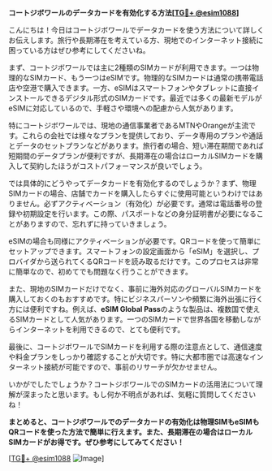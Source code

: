 **コートジボワールのデータカードを有効化する方法[[TG💪+ @esim1088](https://t.me/s/esim1088)]**

こんにちは！今日はコートジボワールでデータカードを使う方法について詳しくお伝えします。旅行や長期滞在を考えている方、現地でのインターネット接続に困っている方はぜひ参考にしてくださいね。

まず、コートジボワールでは主に2種類のSIMカードが利用できます。一つは物理的なSIMカード、もう一つはeSIMです。物理的なSIMカードは通常の携帯電話店や空港で購入できます。一方、eSIMはスマートフォンやタブレットに直接インストールできるデジタル形式のSIMカードです。最近では多くの最新モデルがeSIMに対応しているので、手軽さや環境への配慮から人気があります。

特にコートジボワールでは、現地の通信事業者であるMTNやOrangeが主流です。これらの会社では様々なプランを提供しており、データ専用のプランや通話とデータのセットプランなどがあります。旅行者の場合、短い滞在期間であれば短期間のデータプランが便利ですが、長期滞在の場合はローカルSIMカードを購入して契約したほうがコストパフォーマンスが良いでしょう。

では具体的にどうやってデータカードを有効化するのでしょうか？まず、物理SIMカードの場合、店舗でカードを購入したらすぐに使用可能というわけではありません。必ずアクティベーション（有効化）が必要です。通常は電話番号の登録や初期設定を行います。この際、パスポートなどの身分証明書が必要になることがありますので、忘れずに持っていきましょう。

eSIMの場合も同様にアクティベーションが必要です。QRコードを使って簡単にセットアップできます。スマートフォンの設定画面から「eSIM」を選択し、プロバイダから送られてくるQRコードを読み取るだけです。このプロセスは非常に簡単なので、初めてでも問題なく行うことができます。

また、現地のSIMカードだけでなく、事前に海外対応のグローバルSIMカードを購入しておくのもおすすめです。特にビジネスパーソンや頻繁に海外出張に行く方には便利ですね。例えば、**eSIM Global Pass**のような製品は、複数国で使えるSIMカードとして人気があります。一つのSIMカードで世界各国を移動しながらインターネットを利用できるので、とても便利です。

最後に、コートジボワールでSIMカードを利用する際の注意点として、通信速度や料金プランをしっかり確認することが大切です。特に大都市圏では高速なインターネット接続が可能ですので、事前のリサーチが欠かせません。

いかがでしたでしょうか？コートジボワールでのSIMカードの活用法について理解が深まったと思います。もし何か不明点があれば、気軽に質問してくださいね！

**まとめると、コートジボワールでのデータカードの有効化は物理SIMもeSIMもQRコードを使った方法で簡単に行えます。また、長期滞在の場合はローカルSIMカードがお得です。ぜひ参考にしてみてください！**

[[TG💪+ @esim1088](https://t.me/s/esim1088) ![Image](https://i.postimg.cc/Y0z9fWf4/image.png)]